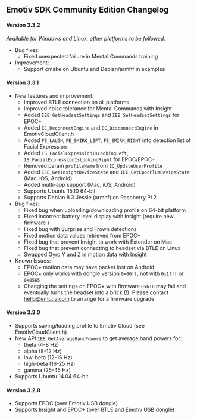## Emotiv SDK Community Edition Changelog

#### Version 3.3.2
*Available for Windows and Linux, other platforms to be followed.*
* Bug fixes:
  * Fixed unexpected failure in Mental Commands training
* Improvement:
  * Support cmake on Ubuntu and Debian/armhf in examples

#### Version 3.3.1
* New features and improvement:
  * Improved BTLE connection on all platforms
  * Improved noise tolerance for Mental Commands with Insight
  * Added `IEE_GetHeadsetSettings` and `IEE_SetHeadsetSettings` for EPOC+
  * Added `EC_ReconnectEngine` and `EC_DisconnectEngine` in EmotivCloudClient.h
  * Added `FE_LAUGH`, `FE_SMIRK_LEFT`, `FE_SMIRK_RIGHT` into detection list of Facial Expression
  * Added `IS_FacialExpressionIsLookingLeft`, `IS_FacialExpressionIsLookingRight` for EPOC/EPOC+.
  * Removed param `profileName` from `EC_UpdateUserProfile`
  * Added `IEE_GetInsightDeviceState` and `IEE_GetEpocPlusDeviceState` (Mac, iOS, Android)
  * Added multi-app support (Mac, iOS, Android)
  * Supports Ubuntu 15.10 64-bit
  * Supports Debian 8.3 Jessie (armhf) on Raspberry Pi 2
* Bug fixes:
  * Fixed bug when uploading/downloading profile on 64-bit platform
  * Fixed incorrect battery level display with Insight (require new firmware )
  * Fixed bug with Surprise and Frown detections
  * Fixed motion data values retrieved from EPOC+
  * Fixed bug that prevent Insight to work with Extender on Mac
  * Fixed bug that prevent connecting to headset via BTLE on Linux
  * Swapped Gyro Y and Z in motion data with Insight
* Known Issues:
  * EPOC+ motion data may have packet lost on Android
  * EPOC+ only works with dongle version `0x06ff`, not with `0x1fff` or `0x0565`
  * Changing the settings on EPOC+ with firmware `0x610` may fail and eventually turns the headset into a brick (!). Please contact hello@emotiv.com to arrange for a firmware upgrade

#### Version 3.3.0
* Supports saving/loading profile to Emotiv Cloud (see EmotivCloudClient.h)
* New API `IEE_GetAverageBandPowers` to get average band powers for:
  * theta (4-8 Hz)
  * alpha (8-12 Hz)
  * low-beta (12-16 Hz)
  * high-beta (16-25 Hz)
  * gamma (25-45 Hz)
* Supports Ubuntu 14.04 64-bit

#### Version 3.2.0
* Supports EPOC (over Emotiv USB dongle)
* Supports Insight and EPOC+ (over BTLE and Emotiv USB dongle)
